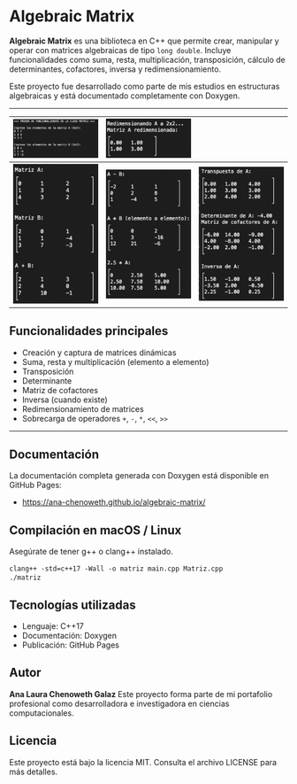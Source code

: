 # Algebraic Matrix

**Algebraic Matrix** es una biblioteca en C++ que permite crear, manipular y operar con matrices algebraicas de tipo `long double`. Incluye funcionalidades como suma, resta, multiplicación, transposición, cálculo de determinantes, cofactores, inversa y redimensionamiento.

Este proyecto fue desarrollado como parte de mis estudios en estructuras algebraicas y está documentado completamente con Doxygen.

---
<table>
    <tr>
        <th><img src="img/capturar.png" alt="Capturando matrices" width="300"></th>
        <th><img src="img/redimensionar.png" alt="Redimensionar matriz" width="300"></th>
    </tr>
    <tr>
        <th><img src="img/matrixs.png" alt="Imprimiendo matrices" width="300"></th>
        <th><img src="img/operaciones.png" alt="Operaciones matrices" width="300"></th>
        <th><img src="img/determinante-transpuesta.png" alt="Determinante y Transpuesta" width="300"></th>
    </tr>
  
</table>

## Funcionalidades principales

- Creación y captura de matrices dinámicas
- Suma, resta y multiplicación (elemento a elemento)
- Transposición
- Determinante
- Matriz de cofactores
- Inversa (cuando existe)
- Redimensionamiento de matrices
- Sobrecarga de operadores `+`, `-`, `*`, `<<`, `>>`

---
## Documentación
La documentación completa generada con Doxygen está disponible en GitHub Pages:

- https://ana-chenoweth.github.io/algebraic-matrix/


## Compilación en macOS / Linux
Asegúrate de tener g++ o clang++ instalado.

```
clang++ -std=c++17 -Wall -o matriz main.cpp Matriz.cpp
./matriz
```

## Tecnologías utilizadas
- Lenguaje: C++17
- Documentación: Doxygen
- Publicación: GitHub Pages

## Autor
**Ana Laura Chenoweth Galaz**
Este proyecto forma parte de mi portafolio profesional como desarrolladora e investigadora en ciencias computacionales.

## Licencia
Este proyecto está bajo la licencia MIT. Consulta el archivo LICENSE para más detalles.

